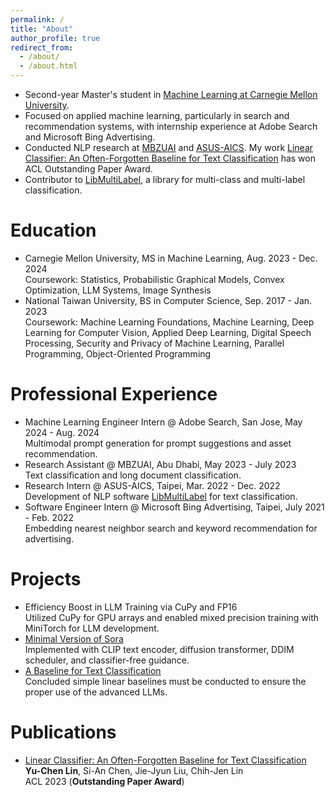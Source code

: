 ```yaml
---
permalink: /
title: "About"
author_profile: true
redirect_from: 
  - /about/
  - /about.html
---
```


- Second-year Master's student in [Machine Learning at Carnegie Mellon University](https://www.ml.cmu.edu).
- Focused on applied machine learning, particularly in search and recommendation systems, with internship experience at Adobe Search and Microsoft Bing Advertising.
- Conducted NLP research at [MBZUAI](https://mbzuai.ac.ae) and [ASUS-AICS](https://aics.asus.com). My work [Linear Classifier: An Often-Forgotten Baseline for Text Classification](https://arxiv.org/abs/2306.07111) has won ACL Outstanding Paper Award.
- Contributor to [LibMultiLabel](https://github.com/ASUS-AICS/LibMultiLabel), a library for multi-class and multi-label classification.

Education
======
- Carnegie Mellon University, MS in Machine Learning, Aug. 2023 - Dec. 2024  
  Coursework: Statistics, Probabilistic Graphical Models, Convex Optimization, LLM Systems, Image Synthesis
- National Taiwan University, BS in Computer Science, Sep. 2017 - Jan. 2023  
  Coursework: Machine Learning Foundations, Machine Learning, Deep Learning for Computer Vision, Applied Deep Learning, Digital Speech Processing, Security and Privacy of Machine Learning, Parallel Programming, Object-Oriented Programming

Professional Experience
======
- Machine Learning Engineer Intern @ Adobe Search, San Jose, May 2024 - Aug. 2024  
  Multimodal prompt generation for prompt suggestions and asset recommendation.
- Research Assistant @ MBZUAI, Abu Dhabi, May 2023 - July 2023  
  Text classification and long document classification.
- Research Intern @ ASUS-AICS, Taipei, Mar. 2022 - Dec. 2022  
  Development of NLP software [LibMultiLabel](https://github.com/ASUS-AICS/LibMultiLabel) for text classification.
- Software Engineer Intern @ Microsoft Bing Advertising, Taipei, July 2021 - Feb. 2022  
  Embedding nearest neighbor search and keyword recommendation for advertising.

Projects
======
- Efficiency Boost in LLM Training via CuPy and FP16  
  Utilized CuPy for GPU arrays and enabled mixed precision training with MiniTorch for LLM development.
- [Minimal Version of Sora](https://www.andrew.cmu.edu/course/16-726-sp24/projects/ylin7/project/)  
  Implemented with CLIP text encoder, diffusion transformer, DDIM scheduler, and classifier-free guidance.
- [A Baseline for Text Classification](https://arxiv.org/abs/2306.07111)  
  Concluded simple linear baselines must be conducted to ensure the proper use of the advanced LLMs.

Publications
======
- [Linear Classifier: An Often-Forgotten Baseline for Text Classification](https://arxiv.org/abs/2306.07111)  
  **Yu-Chen Lin**, Si-An Chen, Jie-Jyun Liu, Chih-Jen Lin  
  ACL 2023 (**Outstanding Paper Award**)